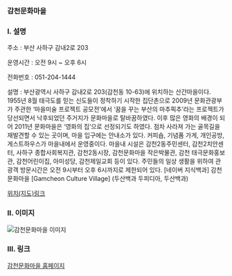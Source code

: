 ### 감천문화마을

### Ⅰ. 설명

주소 : 부산 사하구 감내2로 203

운영시간 : 오전 9시 ~ 오후 6시

전화번호 : 051-204-1444

설명 : 부산광역시 사하구 감내2로 203(감천동 10-63)에 위치하는 산간마을이다. 1955년 8월 태극도를 믿는 신도들이 정착하기 시작한 집단촌으로 2009년 문화관광부가 주관한 ‘마을미술 프로젝트 공모전’에서 ‘꿈을 꾸는 부산의 마추픽추’라는 프로젝트가 당선되면서 낙후되었던 주거지가 문화마을로 탈바꿈하였다. 이후 많은 영화의 배경이 되어 2011년 문화마을은 ‘영화의 집’으로 선정되기도 하였다. 
점차 사라져 가는 골목길을 재발견할 수 있는 곳이며, 마을 입구에는 안내소가 있다. 커피숍, 기념품 가게, 개인공방, 게스트하우스가 마을내에서 운영중이다. 마을내 시설은 감천2동주민센터, 감천2치안센터, 사하구 종합사회복지관, 감천2동시장, 감천문화마을 작은박물관, 감천 태극문화홍보관, 감천어린이집, 아미성당, 감천제일교회 등이 있다. 주민들의 일상 생활을 위하여 관광객 방문시간은 오전 9시부터 오후 6시까지로 제한되어 있다.
[네이버 지식백과] 감천문화마을 [Gamcheon Culture Village] (두산백과 두피디아, 두산백과)

[위치(지도)링크](https://maps.app.goo.gl/QEqXwoGffKLP8aJ76)

###  Ⅱ. 이미지

![감천문화마을 이미지](https://search.pstatic.net/sunny/?src=http%3A%2F%2Fwww.hungryboarder.com%2Ffiles%2Fattach%2Fimages%2F194%2F621%2F510%2F033%2F4d3b22f2f78f20c7fdbb566d966d2c65.jpg&type=a340)

### Ⅲ. 링크

[감천문화마을 홈페이지](https://www.gamcheon.or.kr/)
